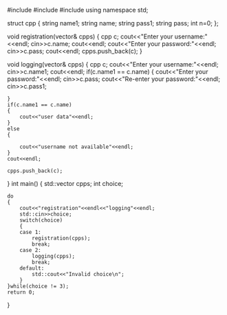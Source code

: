 #include<iostream>
#include<string>
#include<vector>
using namespace std;

struct cpp
{
    string name1;
    string name;
    string pass1;
    string pass;
    int n=0;
};

void registration(vector<cpp>& cpps)
{
    cpp c;
    cout<<"Enter your username:"<<endl;
    cin>>c.name;
    cout<<endl;
    cout<<"Enter your password:"<<endl;
    cin>>c.pass;
    cout<<endl;
    cpps.push_back(c);
}

void logging(vector<cpp>& cpps)
{
    cpp c;
    cout<<"Enter your username:"<<endl;
    cin>>c.name1;
    cout<<endl;
    if(c.name1 == c.name)
    {
        cout<<"Enter your password:"<<endl;
        cin>>c.pass;
        cout<<"Re-enter your password:"<<endl;
        cin>>c.pass1;

    }
    if(c.name1 == c.name)
    {
        cout<<"user data"<<endl;
    }
    else
    {

        cout<<"username not available"<<endl;
    }
    cout<<endl;

    cpps.push_back(c);

}
int main()
{
    std::vector<cpp> cpps;
    int choice;

    do
    {
        cout<<"registration"<<endl<<"logging"<<endl;
        std::cin>>choice;
        switch(choice)
        {
        case 1:
            registration(cpps);
            break;
        case 2:
            logging(cpps);
            break;
        default:
            std::cout<<"Invalid choice\n";
        }
    }while(choice != 3);
    return 0;
}
